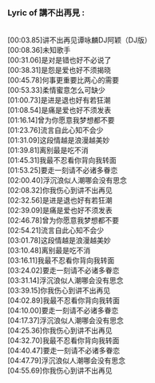 <h3>Lyric of 講不出再見 :</h3><p><br>[00:03.85]讲不出再见谭咏麟DJ阿颖（DJ版）
<br>[00:08.36]未知歌手
<br>[00:31.06]是对是错也好不必说了
<br>[00:38.31]是怨是爱也好不须揭晓
<br>[00:45.78]何事更重要比两心的需要
<br>[00:53.33]柔情蜜意怎么可缺少
<br>[01:00.73]是进是退也好有若狂潮
<br>[01:08.54]是痛是爱也好不须发表
<br>[01:16.14]曾为你愿意我梦想都不要
<br>[01:23.76]流言自此心知不会少
<br>[01:31.09]这段情越是浪漫越美妙
<br>[01:39.81]离别最是吃不消
<br>[01:45.31]我最不忍看你背向我转面
<br>[01:53.25]要走一刻请不必诸多眷恋
<br>[02:00.40]浮沉浪似人潮哪会没有思念
<br>[02:08.32]你我伤心到讲不出再见
<br>[02:32.56]是进是退也好有若狂潮
<br>[02:39.09]是痛是爱也好不须发表
<br>[02:46.78]曾为你愿意我梦想都不要
<br>[02:54.21]流言自此心知不会少
<br>[03:01.78]这段情越是浪漫越美妙
<br>[03:10.48]离别最是吃不消
<br>[03:16.11]我最不忍看你背向我转面
<br>[03:24.02]要走一刻请不必诸多眷恋
<br>[03:31.14]浮沉浪似人潮哪会没有思念
<br>[03:39.15]你我伤心到讲不出再见
<br>[04:02.89]我最不忍看你背向我转面
<br>[04:10.00]要走一刻请不必诸多眷恋
<br>[04:17.37]浮沉浪似人潮哪会没有思念
<br>[04:25.36]你我伤心到讲不出再见
<br>[04:32.70]我最不忍看你背向我转面
<br>[04:40.47]要走一刻请不必诸多眷恋
<br>[04:47.79]浮沉浪似人潮哪会没有思念
<br>[04:55.69]你我伤心到讲不出再见
</p>